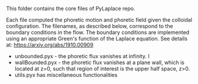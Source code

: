 This folder contains the core files of PyLaplace repo.

Each file computed the phoretic motion and phoretic field given the colloidal configuration.
The filenames, as described below, correspond to the boundary conditions in the flow. The boundary conditions are implemented using an appropriate Green's function of the Laplace equation. See details at: https://arxiv.org/abs/1910.00909


* unbounded.pyx - the phoretic flux vanishes at infinity. I
* wallBounded.pyx - the phoretic flux vanishes at a plane wall, which is located at z=0, such that region of interest is the upper half space, z>0. 
* utils.pyx has miscellaneous functionalities
